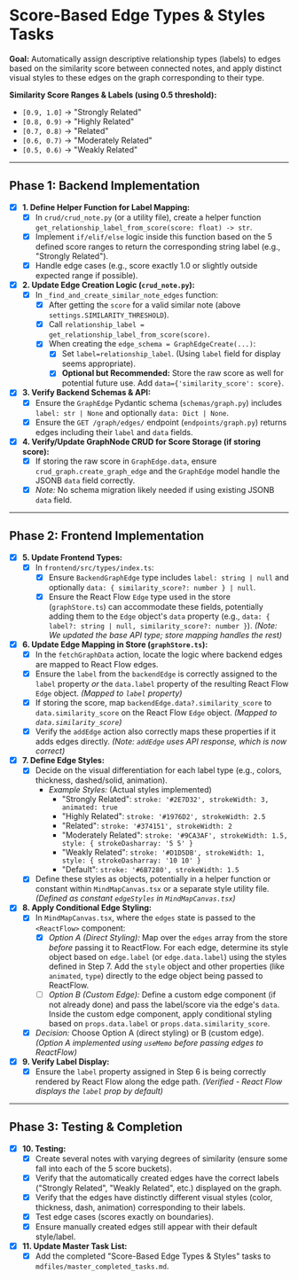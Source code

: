 # Score-Based Edge Types & Styles Tasks

**Goal:** Automatically assign descriptive relationship types (labels) to edges based on the similarity score between connected notes, and apply distinct visual styles to these edges on the graph corresponding to their type.

**Similarity Score Ranges & Labels (using 0.5 threshold):**
- `[0.9, 1.0]` -> "Strongly Related"
- `[0.8, 0.9)` -> "Highly Related"
- `[0.7, 0.8)` -> "Related"
- `[0.6, 0.7)` -> "Moderately Related"
- `[0.5, 0.6)` -> "Weakly Related"

---

## Phase 1: Backend Implementation

- [X] **1. Define Helper Function for Label Mapping:**
    - [X] In `crud/crud_note.py` (or a utility file), create a helper function `get_relationship_label_from_score(score: float) -> str`.
    - [X] Implement `if/elif/else` logic inside this function based on the 5 defined score ranges to return the corresponding string label (e.g., "Strongly Related").
    - [X] Handle edge cases (e.g., score exactly 1.0 or slightly outside expected range if possible).

- [X] **2. Update Edge Creation Logic (`crud_note.py`):**
    - [X] In `_find_and_create_similar_note_edges` function:
        - [X] After getting the `score` for a valid similar note (above `settings.SIMILARITY_THRESHOLD`).
        - [X] Call `relationship_label = get_relationship_label_from_score(score)`.
        - [X] When creating the `edge_schema = GraphEdgeCreate(...)`:
            - [X] Set `label=relationship_label`. (Using `label` field for display seems appropriate).
            - [X] **Optional but Recommended:** Store the raw score as well for potential future use. Add `data={'similarity_score': score}`.

- [X] **3. Verify Backend Schemas & API:**
    - [X] Ensure the `GraphEdge` Pydantic schema (`schemas/graph.py`) includes `label: str | None` and optionally `data: Dict | None`.
    - [X] Ensure the `GET /graph/edges/` endpoint (`endpoints/graph.py`) returns edges including their `label` and `data` fields.

- [X] **4. Verify/Update GraphNode CRUD for Score Storage (if storing score):**
    - [X] If storing the raw score in `GraphEdge.data`, ensure `crud_graph.create_graph_edge` and the `GraphEdge` model handle the JSONB `data` field correctly.
    - [X] *Note:* No schema migration likely needed if using existing JSONB `data` field.

---

## Phase 2: Frontend Implementation

- [X] **5. Update Frontend Types:**
    - [X] In `frontend/src/types/index.ts`:
        - [X] Ensure `BackendGraphEdge` type includes `label: string | null` and optionally `data: { similarity_score?: number } | null`.
        - [X] Ensure the React Flow `Edge` type used in the store (`graphStore.ts`) can accommodate these fields, potentially adding them to the `Edge` object's `data` property (e.g., `data: { label?: string | null, similarity_score?: number }`). *(Note: We updated the base API type; store mapping handles the rest)*

- [X] **6. Update Edge Mapping in Store (`graphStore.ts`):**
    - [X] In the `fetchGraphData` action, locate the logic where backend edges are mapped to React Flow edges.
    - [X] Ensure the `label` from the `backendEdge` is correctly assigned to the `label` property *or* the `data.label` property of the resulting React Flow `Edge` object. *(Mapped to `label` property)*
    - [X] If storing the score, map `backendEdge.data?.similarity_score` to `data.similarity_score` on the React Flow `Edge` object. *(Mapped to `data.similarity_score`)*
    - [X] Verify the `addEdge` action also correctly maps these properties if it adds edges directly. *(Note: `addEdge` uses API response, which is now correct)*

- [X] **7. Define Edge Styles:**
    - [X] Decide on the visual differentiation for each label type (e.g., colors, thickness, dashed/solid, animation).
        - *Example Styles:* (Actual styles implemented)
            - "Strongly Related": `stroke: '#2E7D32', strokeWidth: 3, animated: true`
            - "Highly Related": `stroke: '#1976D2', strokeWidth: 2.5`
            - "Related": `stroke: '#374151', strokeWidth: 2`
            - "Moderately Related": `stroke: '#9CA3AF', strokeWidth: 1.5, style: { strokeDasharray: '5 5' }`
            - "Weakly Related": `stroke: '#D1D5DB', strokeWidth: 1, style: { strokeDasharray: '10 10' }`
            - "Default": `stroke: '#6B7280', strokeWidth: 1.5`
    - [X] Define these styles as objects, potentially in a helper function or constant within `MindMapCanvas.tsx` or a separate style utility file. *(Defined as constant `edgeStyles` in `MindMapCanvas.tsx`)*

- [X] **8. Apply Conditional Edge Styling:**
    - [X] In `MindMapCanvas.tsx`, where the `edges` state is passed to the `<ReactFlow>` component:
        - [X] *Option A (Direct Styling):* Map over the `edges` array from the store *before* passing it to ReactFlow. For each edge, determine its style object based on `edge.label` (or `edge.data.label`) using the styles defined in Step 7. Add the `style` object and other properties (like `animated`, `type`) directly to the edge object being passed to ReactFlow.
        - [ ] *Option B (Custom Edge):* Define a custom edge component (if not already done) and pass the label/score via the edge's `data`. Inside the custom edge component, apply conditional styling based on `props.data.label` or `props.data.similarity_score`.
    - [X] *Decision:* Choose Option A (direct styling) or B (custom edge). *(Option A implemented using `useMemo` before passing edges to ReactFlow)*

- [X] **9. Verify Label Display:**
    - [X] Ensure the `label` property assigned in Step 6 is being correctly rendered by React Flow along the edge path. *(Verified - React Flow displays the `label` prop by default)*

---

## Phase 3: Testing & Completion

- [X] **10. Testing:**
    - [X] Create several notes with varying degrees of similarity (ensure some fall into each of the 5 score buckets).
    - [X] Verify that the automatically created edges have the correct labels ("Strongly Related", "Weakly Related", etc.) displayed on the graph.
    - [X] Verify that the edges have distinctly different visual styles (color, thickness, dash, animation) corresponding to their labels.
    - [X] Test edge cases (scores exactly on boundaries).
    - [X] Ensure manually created edges still appear with their default style/label.

- [X] **11. Update Master Task List:**
    - [X] Add the completed "Score-Based Edge Types & Styles" tasks to `mdfiles/master_completed_tasks.md`. 
